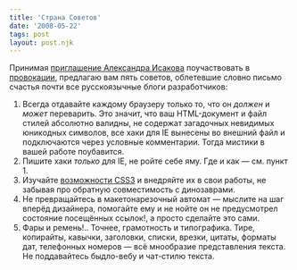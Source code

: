 ```yaml
---
title: 'Страна Советов'
date: '2008-05-22'
tags: post
layout: post.njk
---
```


Принимая [приглашение Александра Исакова](http://uggallery.audiopeace.ru/2008/05/19/5-advices) поучаствовать в [провокации](http://seleckis.lv/journal/css/5-sovetov-verstalschiku), предлагаю вам пять советов, облетевшие словно письмо счастья почти все русскоязычные блоги разработчиков:

1. Всегда отдавайте каждому браузеру только то, что он _должен_ и _может_ переварить. Это значит, что ваш HTML-документ и файл стилей абсолютно валидны, не содержат загадочных невидимых юникодных символов, все хаки для IE вынесены во внешний файл и подключаются через условные комментарии. Тогда мистики в вашей работе поубавится.
2. Пишите хаки _только_ для IE, не ройте себе яму. Где и как — см. пункт 1.
3. Изучайте [возможности CSS3](http://www.css3.info/) и внедряйте их в свои работы, не забывая про обратную совместимость с динозаврами.
4. Не превращайтесь в макетонарезочный автомат — мыслите на шаг вперёд дизайнера, помогайте ему и не нойте он не предусмотрел состояние посещённых ссылок!, а просто сделайте это сами.
5. Фары и ремень!.. Точнее, грамотность и типографика. Тире, копирайты, кавычки, заголовки, списки, врезки, цитаты, форматы дат, телефонных номеров — всё мнообразие представления текста. Не поддавайтесь быдло-вебу и чат-стилю текста.
